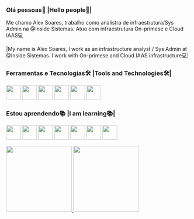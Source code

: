 ### Olá pessoas🤝 |Hello people🤝|

Me chamo Alex Soares, trabalho como analistra de infraestrutura/Sys Admin na @Inside Sistemas. Atuo com infraestrutura On-primese e Cloud IAAS💻

|My name is Alex Soares, I work as an infrastructure analyst / Sys Admin at @Inside Sistemas. I work with On-primese and Cloud IAAS infrastructure💻|

### Ferramentas e Tecnologias🛠 |Tools and Technologies🛠|
<p float="left">
 <img src="https://cdn.jsdelivr.net/gh/devicons/devicon/icons/git/git-original.svg" width="40" height="40"/>
 <img src="https://cdn.jsdelivr.net/gh/devicons/devicon/icons/gitlab/gitlab-original.svg" width="40" height="40"/>
 <img src="https://img.icons8.com/ios-glyphs/30/ffffff/github.png" width="40" height="40"/>
 <img src="https://img.icons8.com/color/48/000000/microsoft-sql-server.png" width="40" height="40"/>
 <img src="https://cdn.jsdelivr.net/gh/devicons/devicon/icons/html5/html5-original.svg" width="40" height="40" />
 <img src="https://cdn.jsdelivr.net/gh/devicons/devicon/icons/css3/css3-original.svg" width="40" height="40"/>
</p>


### Estou aprendendo📚 |I am learning📚|
<p float="left">
 <img src="https://cdn.jsdelivr.net/gh/devicons/devicon/icons/vagrant/vagrant-original.svg" width="40" height="40"/>
 <img src="https://img.icons8.com/fluency/48/000000/ansible.png" width="40" height="40"/>
 <img src="https://cdn.jsdelivr.net/gh/devicons/devicon/icons/googlecloud/googlecloud-original.svg" width="40" height="40"/>
 <img src="https://cdn.jsdelivr.net/gh/devicons/devicon/icons/docker/docker-original.svg" width="40" height="40"/>
 <img src="https://cdn.jsdelivr.net/gh/devicons/devicon/icons/kubernetes/kubernetes-plain.svg" width="40" height="40" />
 <img src="https://cdn.jsdelivr.net/gh/devicons/devicon/icons/amazonwebservices/amazonwebservices-original.svg" width="40" height="40"/>
 <img src="https://img.icons8.com/color/48/000000/terraform.png"width="40" height="40"/>
</p>

<div>
<a href="https://github.com/So4resAlex">
<img height="180em" src="https://github-readme-stats.vercel.app/api/top-langs/?username=So4resAlex&layout=compact&langs_count=7&theme=dracula"/>
<img height="180em" src="https://github-readme-stats.vercel.app/api?username=So4resAlex&show_icons=true&theme=dracula&include_all_commits=true&count_private=true"/>
</div>

